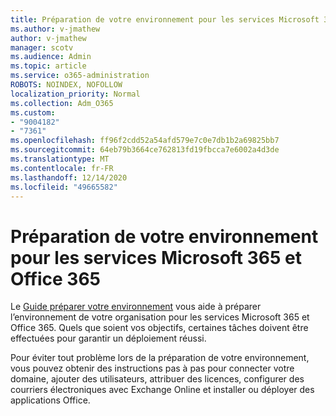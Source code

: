 ```yaml
---
title: Préparation de votre environnement pour les services Microsoft 365 et Office 365
ms.author: v-jmathew
author: v-jmathew
manager: scotv
ms.audience: Admin
ms.topic: article
ms.service: o365-administration
ROBOTS: NOINDEX, NOFOLLOW
localization_priority: Normal
ms.collection: Adm_O365
ms.custom:
- "9004182"
- "7361"
ms.openlocfilehash: ff96f2cdd52a54afd579e7c0e7db1b2a69825bb7
ms.sourcegitcommit: 64eb79b3664ce762813fd19fbcca7e6002a4d3de
ms.translationtype: MT
ms.contentlocale: fr-FR
ms.lasthandoff: 12/14/2020
ms.locfileid: "49665582"
---
```

# <a name="prepare-your-environment-for-microsoft-365-and-office-365-services"></a>Préparation de votre environnement pour les services Microsoft 365 et Office 365

Le [Guide préparer votre environnement](https://go.microsoft.com/fwlink/?linkid=2005213) vous aide à préparer l’environnement de votre organisation pour les services Microsoft 365 et Office 365. Quels que soient vos objectifs, certaines tâches doivent être effectuées pour garantir un déploiement réussi.

Pour éviter tout problème lors de la préparation de votre environnement, vous pouvez obtenir des instructions pas à pas pour connecter votre domaine, ajouter des utilisateurs, attribuer des licences, configurer des courriers électroniques avec Exchange Online et installer ou déployer des applications Office.
